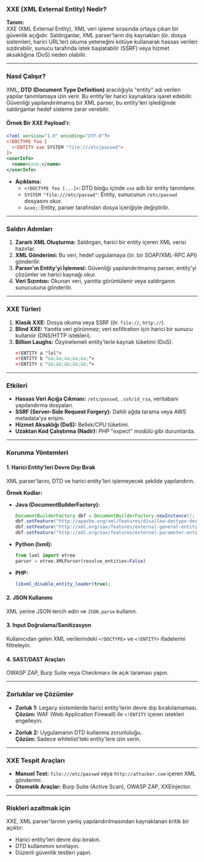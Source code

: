 ### **XXE (XML External Entity) Nedir?**  
**Tanım:**  
XXE (XML External Entity), XML veri işleme sırasında ortaya çıkan bir güvenlik açığıdır. Saldırganlar, XML parser'ların dış kaynakları (ör. dosya sistemleri, harici URL'ler) okuma yeteneğini kötüye kullanarak hassas verileri sızdırabilir, sunucu tarafında istek başlatabilir (SSRF) veya hizmet aksaklığına (DoS) neden olabilir.

---

### **Nasıl Çalışır?**  
XML, **DTD (Document Type Definition)** aracılığıyla "entity" adı verilen yapılar tanımlamaya izin verir. Bu entity'ler harici kaynaklara işaret edebilir. Güvenliği yapılandırılmamış bir XML parser, bu entity'leri işlediğinde saldırganlar hedef sisteme zarar verebilir.

#### **Örnek Bir XXE Payload'ı:**  
```xml
<?xml version="1.0" encoding="UTF-8"?>
<!DOCTYPE foo [
  <!ENTITY xxe SYSTEM "file:///etc/passwd">
]>
<userInfo>
  <name>&xxe;</name>
</userInfo>
```
- **Açıklama:**  
  - `<!DOCTYPE foo [...]>`: DTD bloğu içinde `xxe` adlı bir entity tanımlanır.  
  - `SYSTEM "file:///etc/passwd"`: Entity, sunucunun `/etc/passwd` dosyasını okur.  
  - `&xxe;`: Entity, parser tarafından dosya içeriğiyle değiştirilir.

---

### **Saldırı Adımları**  
1. **Zararlı XML Oluşturma:** Saldırgan, harici bir entity içeren XML verisi hazırlar.  
2. **XML Gönderimi:** Bu veri, hedef uygulamaya (ör. bir SOAP/XML-RPC API) gönderilir.  
3. **Parser'ın Entity'yi İşlemesi:** Güvenliği yapılandırılmamış parser, entity'yi çözümler ve harici kaynağı okur.  
4. **Veri Sızıntısı:** Okunan veri, yanıtta görüntülenir veya saldırganın sunucusuna gönderilir.

---

### **XXE Türleri**  
1. **Klasik XXE:** Dosya okuma veya SSRF (ör. `file://`, `http://`).  
2. **Blind XXE:** Yanıtta veri görünmez; veri exfiltration için harici bir sunucu kullanılır (DNS/HTTP istekleri).  
3. **Billion Laughs:** Özyinelemeli entity'lerle kaynak tüketimi (DoS).  
   ```xml
   <!ENTITY a "lol">
   <!ENTITY b "&a;&a;&a;&a;&a;">
   <!ENTITY c "&b;&b;&b;&b;&b;">
   ```

---

### **Etkileri**  
- **Hassas Veri Açığa Çıkması:** `/etc/passwd`, `.ssh/id_rsa`, veritabanı yapılandırma dosyaları.  
- **SSRF (Server-Side Request Forgery):** Dahili ağda tarama veya AWS metadata'ya erişim.  
- **Hizmet Aksaklığı (DoS):** Bellek/CPU tüketimi.  
- **Uzaktan Kod Çalıştırma (Nadir):** PHP "expect" modülü gibi durumlarda.

---

### **Korunma Yöntemleri**  
#### 1. **Harici Entity'leri Devre Dışı Bırak**  
XML parser'larını, DTD ve harici entity'leri işlemeyecek şekilde yapılandırın.  

**Örnek Kodlar:**  
- **Java (DocumentBuilderFactory):**  
  ```java
  DocumentBuilderFactory dbf = DocumentBuilderFactory.newInstance();
  dbf.setFeature("http://apache.org/xml/features/disallow-doctype-decl", true);
  dbf.setFeature("http://xml.org/sax/features/external-general-entities", false);
  dbf.setFeature("http://xml.org/sax/features/external-parameter-entities", false);
  ```

- **Python (lxml):**  
  ```python
  from lxml import etree
  parser = etree.XMLParser(resolve_entities=False)
  ```

- **PHP:**  
  ```php
  libxml_disable_entity_loader(true);
  ```

#### 2. **JSON Kullanımı**  
XML yerine JSON tercih edin ve `JSON.parse` kullanın.  

#### 3. **Input Doğrulama/Sanitizasyon**  
Kullanıcıdan gelen XML verilerindeki `<!DOCTYPE>` ve `<!ENTITY>` ifadelerini filtreleyin.  

#### 4. **SAST/DAST Araçları**  
OWASP ZAP, Burp Suite veya Checkmarx ile açık taraması yapın.

---

### **Zorluklar ve Çözümler**  
- **Zorluk 1:** Legacy sistemlerde harici entity'lerin devre dışı bırakılamaması.  
  **Çözüm:** WAF (Web Application Firewall) ile `<!ENTITY` içeren istekleri engelleyin.  

- **Zorluk 2:** Uygulamanın DTD kullanma zorunluluğu.  
  **Çözüm:** Sadece whitelist'teki entity'lere izin verin.

---

### **XXE Tespit Araçları**  
- **Manuel Test:** `file:///etc/passwd` veya `http://attacker.com` içeren XML gönderimi.  
- **Otomatik Araçlar:** Burp Suite (Active Scan), OWASP ZAP, XXEinjector.

---


### **Riskleri azaltmak için**  
XXE, XML parser'larının yanlış yapılandırılmasından kaynaklanan kritik bir açıktır:  
- Harici entity'leri devre dışı bırakın.  
- DTD kullanımını sınırlayın.  
- Düzenli güvenlik testleri yapın.